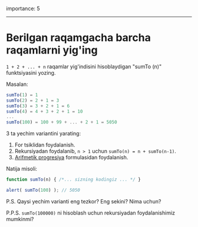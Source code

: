 importance: 5

---

# Berilgan raqamgacha barcha raqamlarni yig'ing

`1 + 2 + ... + n` raqamlar yig'indisini hisoblaydigan "sumTo (n)" funktsiyasini yozing.

Masalan:

```js no-beautify
sumTo(1) = 1
sumTo(2) = 2 + 1 = 3
sumTo(3) = 3 + 2 + 1 = 6
sumTo(4) = 4 + 3 + 2 + 1 = 10
...
sumTo(100) = 100 + 99 + ... + 2 + 1 = 5050
```

3 ta yechim variantini yarating:

1. For tsiklidan foydalanish.
2. Rekursiyadan foydalanib, `n > 1` uchun `sumTo(n) = n + sumTo(n-1)`.
3. [Arifmetik progresiya](https://en.wikipedia.org/wiki/Arithmetic_progression) formulasidan foydalanish.

Natija misoli:

```js
function sumTo(n) { /*... sizning kodingiz ... */ }

alert( sumTo(100) ); // 5050
```

P.S. Qaysi yechim varianti eng tezkor? Eng sekini? Nima uchun?

P.P.S. `sumTo(100000)` ni hisoblash uchun rekursiyadan foydalanishimiz mumkinmi? 
